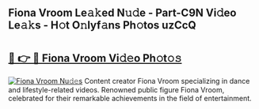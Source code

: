 ## Fiona Vroom Le𝚊𝚔ed N𝚞𝚍e - Part-C9N Vi𝚍eo Le𝚊𝚔s - H𝚘t O𝚗lyf𝚊ns Ph𝚘tos uzCcQ

# <h2><a href="http://hf64j6.feru.top/?c=Fiona+Vroom">🔗 👉 🔴 Fiona Vroom Vi𝚍𝚎o Ph𝚘t𝚘𝚜</a></h2>

[![Fiona Vroom Nu𝚍𝚎s](https://i.imgur.com/0TWrTi3.gif)](http://hf64j6.feru.top/?c=Fiona+Vroom)
Content creator Fiona Vroom specializing in dance and lifestyle-related videos. Renowned public figure Fiona Vroom, celebrated for their remarkable achievements in the field of entertainment. 
